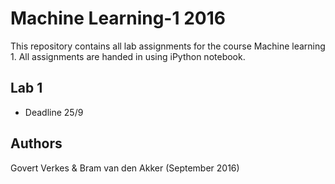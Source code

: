 # Machine Learning-1 2016
This repository contains all lab assignments for the course Machine learning 1. All assignments are handed in using iPython notebook.

## Lab 1
- Deadline 25/9

## Authors
Govert Verkes & Bram van den Akker (September 2016)
